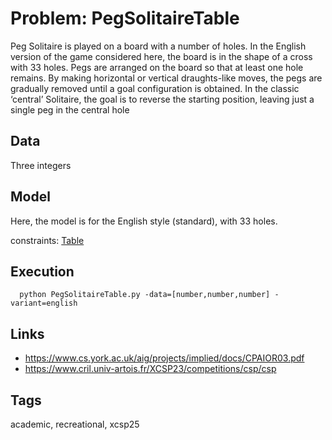 # Problem: PegSolitaireTable

Peg Solitaire is played on a board with a number of holes.
In the English version of the game considered here, the board is in the shape of a cross with 33 holes.
Pegs are arranged on the board so that at least one hole remains. By making horizontal or vertical draughts-like moves,
the pegs are gradually removed until a goal configuration is obtained.
In the classic ‘central’ Solitaire, the goal is to reverse the starting position, leaving just a single peg in the central hole

## Data
  Three integers

## Model
  Here, the model is for the English style (standard), with 33 holes.

  constraints: [Table](https://pycsp.org/documentation/constraints/Table)

## Execution
```
  python PegSolitaireTable.py -data=[number,number,number] -variant=english
```

## Links
  - https://www.cs.york.ac.uk/aig/projects/implied/docs/CPAIOR03.pdf
  - https://www.cril.univ-artois.fr/XCSP23/competitions/csp/csp

## Tags
  academic, recreational, xcsp25
